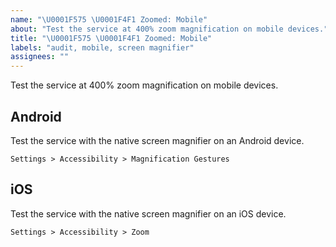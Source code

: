 ```yaml
---
name: "\U0001F575 \U0001F4F1 Zoomed: Mobile"
about: "Test the service at 400% zoom magnification on mobile devices."
title: "\U0001F575 \U0001F4F1 Zoomed: Mobile"
labels: "audit, mobile, screen magnifier"
assignees: ""
---
```

Test the service at 400% zoom magnification on mobile devices.

## Android

Test the service with the native screen magnifier on an Android device.

`Settings > Accessibility > Magnification Gestures`

## iOS

Test the service with the native screen magnifier on an iOS device.

`Settings > Accessibility > Zoom`
